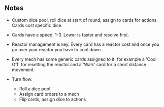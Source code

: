 ## Notes

- Custom dice pool, roll dice at start of round, assign to cards for
  actions. Cards cost specific dice.

- Cards have a speed, 1-3. Lower is faster and resolve first. 

- Reactor management is key. Every card has a reactor cost and once
  you go over your reactor you have to cool down.

- Every mech has some generic cards assigned to it, for example
  a 'Cool Off' for resetting the reactor and a 'Walk' card for a 
  short distance movement.

- Turn flow:
  - Roll a dice pool
  - Assign card orders to a mech
  - Flip cards, assign dice to actions
